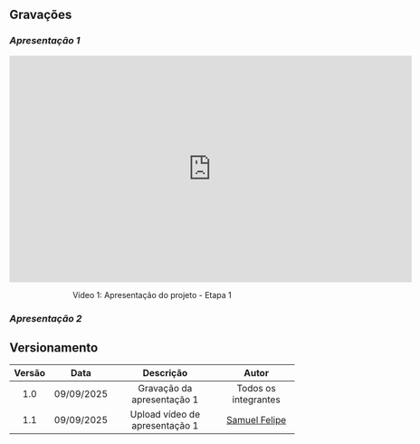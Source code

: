 ## Gravações

### *Apresentação 1*
<div style="text-align: center;"> <iframe width="711" height="400" src="https://www.youtube.com/embed/rD8A7vyTNhI?si=NFAzSJxYSdnSsuOy" title="YouTube video player" frameborder="0" allow="accelerometer; autoplay; clipboard-write; encrypted-media; gyroscope; picture-in-picture; web-share" referrerpolicy="strict-origin-when-cross-origin" allowfullscreen></iframe> </div>
<p style="text-align: center;"> Vídeo 1: Apresentação do projeto - Etapa 1 </p>

### *Apresentação 2*


## Versionamento

| Versão | Data  | Descrição   | Autor |
|:--------:|:------------:|:---------------:|:---------------------:|
| 1.0 | 09/09/2025 | Gravação da apresentação 1 | Todos os integrantes |
| 1.1 | 09/09/2025 | Upload vídeo de apresentação 1 | [Samuel Felipe](https://github.com/TerminaKng05)  |

